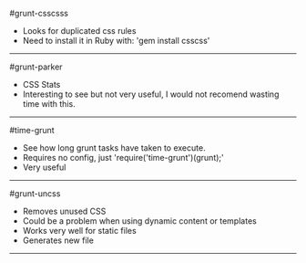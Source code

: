 #grunt-csscsss

* Looks for duplicated css rules
* Need to install it in Ruby with: 'gem install csscss'

------

#grunt-parker

* CSS Stats
* Interesting to see but not very useful, I would not recomend wasting time with this.

------

#time-grunt

* See how long grunt tasks have taken to execute.
* Requires no config, just 'require('time-grunt')(grunt);'
* Very useful

------

#grunt-uncss

* Removes unused CSS
* Could be a problem when using dynamic content or templates
* Works very well for static files
* Generates new file

------